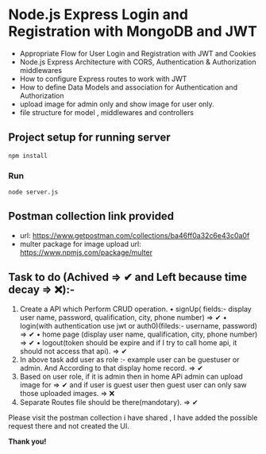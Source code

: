# Node.js Express Login and Registration with MongoDB and JWT

- Appropriate Flow for User Login and Registration with JWT and Cookies
- Node.js Express Architecture with CORS, Authentication & Authorization middlewares
- How to configure Express routes to work with JWT
- How to define Data Models and association for Authentication and Authorization
- upload image for admin only and show image for user only.
- file structure for model , middlewares and controllers 

## Project setup for running server
```
npm install
```

### Run
```
node server.js
```

## Postman collection link provided

- url: https://www.getpostman.com/collections/ba46ff0a32c6e43c0a0f
- multer package for image upload url: https://www.npmjs.com/package/multer



## Task to do (Achived => ✔ and Left because time decay => ❌):-
1. Create a API which Perform CRUD operation.
• signUp( fields:- display user name, password, qualification, city, phone
number) => ✔
• login(with authentication use jwt or auth0)(fileds:- username,
password)  => ✔
• home page (display user name, qualification, city, phone number) => ✔
• logout(token should be expire and if I try to call home api, it should not
access that api). => ✔
2. In above task add user as role :- example user can be guestuser or admin. 
And According to that display home record. => ✔
3. Based on user role, if it is admin then in home APi admin can upload image for
=> ✔
and if user is guest user then guest user can only saw those uploaded
images. => ❌
4. Separate Routes file should be there(mandotary). => ✔

Please visit the postman collection i have shared , I have added the possible request there and not created the UI. 


**Thank you!** 
